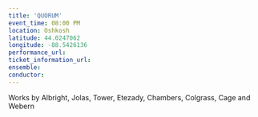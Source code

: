 ```yaml
---
title: 'QUORUM'
event_time: 08:00 PM
location: Oshkosh
latitude: 44.0247062
longitude: -88.5426136
performance_url: 
ticket_information_url: 
ensemble: 
conductor: 
---
```

Works by Albright, Jolas, Tower, Etezady, Chambers, Colgrass, Cage and Webern